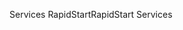 <span data-ttu-id="6c605-101">Services RapidStart</span><span class="sxs-lookup"><span data-stu-id="6c605-101">RapidStart Services</span></span>